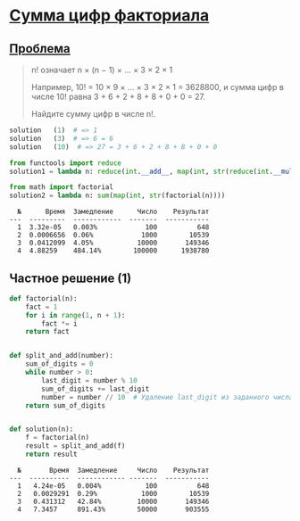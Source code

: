 # [Сумма цифр факториала](TODO)

## [Проблема](https://euler.jakumo.org/problems/view/20.html)

>n! означает n × (n − 1) × ... × 3 × 2 × 1
>
>Например, 10! = 10 × 9 × ... × 3 × 2 × 1 = 3628800,
и сумма цифр в числе 10! равна 3 + 6 + 2 + 8 + 8 + 0 + 0 = 27.
>
>Найдите сумму цифр в числе n!.

``` python
solution   (1)  # => 1
solution   (3)  # => 6 = 6
solution   (10)  # => 27 = 3 + 6 + 2 + 8 + 8 + 0 + 0 
```

```python
from functools import reduce
solution1 = lambda n: reduce(int.__add__, map(int, str(reduce(int.__mul__, map(int, range(1, n))))))

from math import factorial
solution2 = lambda n: sum(map(int, str(factorial(n))))
```
```text
  №      Время  Замедление      Число    Результат
---  ---------  ------------  -------  -----------
  1  3.32e-05   0.003%            100          648
  2  0.0006656  0.06%            1000        10539
  3  0.0412099  4.05%           10000       149346
  4  4.88259    484.14%        100000      1938780
```

## Частное решение (1)
```python
def factorial(n):
    fact = 1
    for i in range(1, n + 1):
        fact *= i
    return fact


def split_and_add(number):
    sum_of_digits = 0
    while number > 0:
        last_digit = number % 10
        sum_of_digits += last_digit
        number = number // 10  # Удаление last_digit из заданного числа
    return sum_of_digits


def solution(n):
    f = factorial(n)
    result = split_and_add(f)
    return result

```
```text
  №       Время  Замедление     Число    Результат
---  ----------  ------------ -------  -----------
  1   4.24e-05   0.004%           100          648
  2   0.0029291  0.29%           1000        10539
  3   0.431312   42.84%         10000       149346
  4   7.3457     891.43%        50000       903555
```

